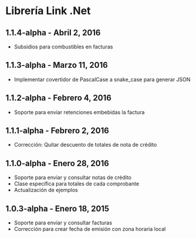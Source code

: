 ﻿# Librería Link .Net  


## 1.1.4-alpha - Abril 2, 2016
 
 * Subsidios para combustibles en facturas

## 1.1.3-alpha - Marzo 11, 2016
 
 * Implementar covertidor de PascalCase a snake_case para generar JSON


## 1.1.2-alpha - Febrero 4, 2016
 
 * Soporte para enviar retenciones embebidas la factura
 
## 1.1.1-alpha - Febrero 2, 2016
 
 * Corrección: Quitar descuento de totales de nota de crédito
 

## 1.1.0-alpha - Enero 28, 2016

 * Soporte para enviar y consultar notas de crédito
 * Clase específica para totales de cada comprobante
 * Actualización de ejemplos


## 1.0.3-alpha - Enero 18, 2015

 * Soporte para enviar y consultar facturas
 * Corrección para crear fecha de emisión con zona horaria local
